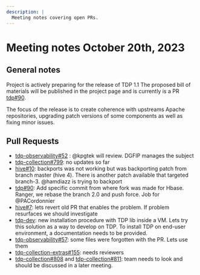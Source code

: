 ```yaml
---
description: |
  Meeting notes covering open PRs.
--- 
```

# Meeting notes October 20th, 2023

## General notes

Project is actively preparing for the release of TDP 1.1 The proposed bill of materials will be published in the project page and is currently is a PR [tdp#90](https://github.com/TOSIT-IO/TDP/pull/90).

The focus of the release is to create coherence with upstreams Apache repositories, upgrading patch versions of some components as well as fixing minor issues.

## Pull Requests

- [tdp-observability#52](https://github.com/TOSIT-IO/tdp-observability/pull/52) : @kpgtek will review. DGFIP manages the subject
- [tdp-collection#799](https://github.com/TOSIT-IO/tdp-collection/pull/799): no updates so far
- [hive#10](https://github.com/TOSIT-IO/hive/pull/10): backports was not working but was backporting patch from branch master (hive 4). There is another patch available that targeted branch-3. @hamdiazz is trying to backport
- [tdp#90](https://github.com/TOSIT-IO/TDP/pull/90): Add specific commit from where fork was made for Hbase. Ranger, we rebase the branch 2.0 and push force. Job for @PACordonnier
- [hive#7](https://github.com/TOSIT-IO/hive/pull/7): lets revert old PR that enables the problem. If problem resurfaces we should investigate
- [tdp-dev](https://github.com/tOSIT-IO/tdp-dev): new installation procedure with TDP lib inside a VM. Lets try this solution as a way to develop on TDP. To install TDP on end-user environment, a documentation needs to be provided.
- [tdp-observability#57](https://github.com/TOSIT-IO/tdp-observability/pull/53): some files were forgotten with the PR. Lets use them
- [tdp-collection-extras#155](https://github.com/TOSIT-IO/tdp-collection-extras/pull/155): needs reviewers
- [tdp-collection#808](https://github.com/TOSIT-IO/tdp-collection/pull/808) and  [tdp-collection#811](https://github.com/TOSIT-IO/tdp-collection/pull/811): team needs to look and should be discussed in a later meeting.
